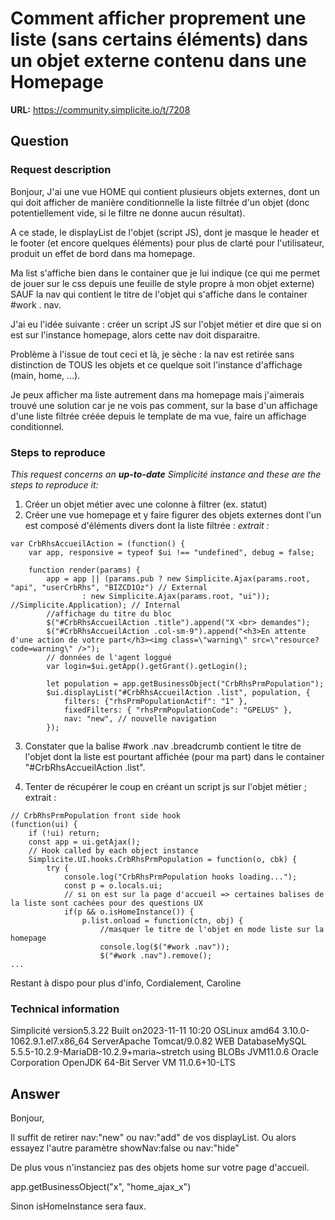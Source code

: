 # Comment afficher proprement une liste (sans certains éléments) dans un objet externe contenu dans une Homepage

**URL:** https://community.simplicite.io/t/7208

## Question
### Request description

Bonjour, 
J'ai une vue HOME qui contient plusieurs objets externes, dont un qui doit afficher de manière conditionnelle la liste filtrée d'un objet (donc potentiellement vide, si le filtre ne donne aucun résultat).

A ce stade, le displayList de l'objet (script JS), dont je masque le header et le footer (et encore quelques éléments) pour plus de clarté pour l'utilisateur, produit un effet de bord dans ma homepage. 

Ma list s'affiche bien dans le container que je lui indique (ce qui me permet de jouer sur le css depuis une feuille de style propre à mon objet externe) SAUF la nav qui contient le titre de l'objet qui s'affiche dans le container #work . nav.

J'ai eu l'idée suivante : créer un script JS sur l'objet métier et dire que si on est sur l'instance homepage, alors cette nav doit disparaitre.

Problème à l'issue de tout ceci et là, je sèche : la nav est retirée sans distinction de TOUS les objets et ce quelque soit l'instance d'affichage (main, home, ...). 

Je peux afficher ma liste autrement dans ma homepage mais j'aimerais trouvé une solution car je ne vois pas comment, sur la base d'un affichage d'une liste filtrée créée depuis le template de ma vue, faire un affichage conditionnel.

### Steps to reproduce

*This request concerns an **up-to-date** Simplicité instance
and these are the steps to reproduce it:*

1. Créer un objet métier avec une colonne à filtrer (ex. statut)
2. Créer une vue homepage et y faire figurer des objets externes dont l'un est composé d'éléments divers dont la liste filtrée :
*extrait :* 

```
var CrbRhsAccueilAction = (function() {
	var app, responsive = typeof $ui !== "undefined", debug = false;

	function render(params) {
		app = app || (params.pub ? new Simplicite.Ajax(params.root, "api", "userCrbRhs", "BIZCD1Oz") // External
				: new Simplicite.Ajax(params.root, "ui")); //Simplicite.Application); // Internal
		//affichage du titre du bloc
		$("#CrbRhsAccueilAction .title").append("X <br> demandes");
		$("#CrbRhsAccueilAction .col-sm-9").append("<h3>En attente d'une action de votre part</h3><img class=\"warning\" src=\"resource?code=warning\" />");
		// données de l'agent loggué
		var login=$ui.getApp().getGrant().getLogin();

		let population = app.getBusinessObject("CrbRhsPrmPopulation");
		$ui.displayList("#CrbRhsAccueilAction .list", population, {
			filters: {"rhsPrmPopulationActif": "1" },
			fixedFilters: { "rhsPrmPopulationCode": "GPELUS" },
			nav: "new", // nouvelle navigation
		});
```

3. Constater que la balise #work .nav .breadcrumb contient le titre de l'objet dont la liste est pourtant affichée (pour ma part) dans le container "#CrbRhsAccueilAction .list".

4. Tenter de récupérer le coup en créant un script js sur l'objet métier ; extrait : 

```
// CrbRhsPrmPopulation front side hook
(function(ui) {
	if (!ui) return;
	const app = ui.getAjax();
	// Hook called by each object instance
	Simplicite.UI.hooks.CrbRhsPrmPopulation = function(o, cbk) {
		try {
			console.log("CrbRhsPrmPopulation hooks loading...");
			const p = o.locals.ui;
			// si on est sur la page d'accueil => certaines balises de la liste sont cachées pour des questions UX 
			if(p && o.isHomeInstance()) {
				p.list.onload = function(ctn, obj) {
					//masquer le titre de l'objet en mode liste sur la homepage
					console.log($("#work .nav"));
					$("#work .nav").remove();
...
```

Restant à dispo pour plus d'info,
Cordialement,
Caroline

### Technical information
Simplicité version5.3.22
Built on2023-11-11 10:20
OSLinux amd64 3.10.0-1062.9.1.el7.x86_64
ServerApache Tomcat/9.0.82 WEB
DatabaseMySQL 5.5.5-10.2.9-MariaDB-10.2.9+maria~stretch using BLOBs
JVM11.0.6 Oracle Corporation OpenJDK 64-Bit Server VM 11.0.6+10-LTS

## Answer
Bonjour,

Il suffit de retirer nav:"new" ou nav:"add" de vos displayList.
Ou alors essayez l'autre paramètre showNav:false ou nav:"hide"

De plus vous n'instanciez pas des objets home sur votre page d'accueil.

app.getBusinessObject("x", "home_ajax_x")

Sinon isHomeInstance sera faux.
